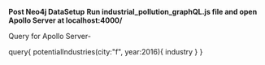 **Post Neo4j DataSetup**
**Run industrial_pollution_graphQL.js file and open Apollo Server at localhost:4000/**


Query for Apollo Server-

query{
  potentialIndustries(city:"f", year:2016){
    industry
  }
}
